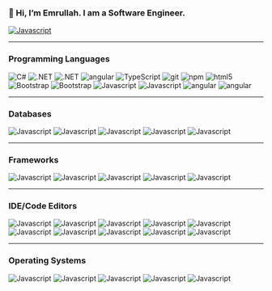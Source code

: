 <h3>👋 Hi, I’m Emrullah. I am a Software Engineer. </h3>
<p>
  <a href="https://www.linkedin.com/in/kodpencerem/" target="_blank" > 
    <img alt="Javascript" target="_blank" src="https://img.shields.io/badge/Linkedin-%230077B5.svg?logo=linkedin&logoColor=white" />
  </a> 
</p>
<hr>
<h3>Programming Languages</h3>
  <p>
  <img alt="C#" src="https://img.shields.io/badge/C%23-239120?style=flat-square&logo=c-sharp&logoColor=white" />
  <img alt=".NET" src="https://img.shields.io/badge/.NET-5C2D91?style=flat-square&logo=.net&logoColor=white" />
    <img alt=".NET" src="https://img.shields.io/badge/WebAssembly-654FF0?logo=webassembly&logoColor=fff" />
   <img alt="angular" src="https://img.shields.io/badge/-Angular-DD0031?style=flat-square&logo=angular&logoColor=white" />
    <img alt="TypeScript" src="https://img.shields.io/badge/-TypeScript-007ACC?style=flat-square&logo=typescript&logoColor=white" />
   <img alt="git" src="https://img.shields.io/badge/-Git-F05032?style=flat-square&logo=git&logoColor=white" />
  <img alt="npm" src="https://img.shields.io/badge/-NPM-CB3837?style=flat-square&logo=npm&logoColor=white" />
  <img alt="html5" src="https://img.shields.io/badge/-HTML5-E34F26?style=flat-square&logo=html5&logoColor=white" />
  <img alt="Bootstrap" src="https://img.shields.io/badge/Bootstrap-563D7C?style=flat-square&logo=bootstrap&logoColor=white" />
   <img alt="Bootstrap" src="https://img.shields.io/badge/jQuery-0769AD?style=flat-square&logo=jquery&logoColor=white" />
  <img alt="Javascript" src="https://img.shields.io/badge/JavaScript-F7DF1E?style=flat-square&logo=javascript&logoColor=black" />
  <img alt="Javascript" src="https://img.shields.io/badge/react-%2320232a.svg?style=flat-square&logo=react&logoColor=%2361DAFB" />
  <img alt="angular" src="https://img.shields.io/badge/Go-%2300ADD8.svg?&logo=go&logoColor=white" />
    <img alt="angular" src="https://img.shields.io/badge/Python-3776AB?logo=python&logoColor=fff" />
</p>
<hr>
<h3>Databases</h3> 
<p>
 <img alt="Javascript" src="https://img.shields.io/badge/Microsoft_SQL_Server-CC2927?style=flat-square&logo=microsoft-sql-server&logoColor=white" />
 <img alt="Javascript" src="https://img.shields.io/badge/PostgreSQL-316192?style=flat-square&logo=postgresql&logoColor=white" />
 <img alt="Javascript" src="https://img.shields.io/badge/MongoDB-%234ea94b.svg?style=flat-square&logo=mongodb&logoColor=white" />  
  <img alt="Javascript" src="https://img.shields.io/badge/Oracle-F80000?logo=oracle&logoColor=fff" /> 
  <img alt="Javascript" src="https://img.shields.io/badge/SQLite-%2307405e.svg?logo=sqlite&logoColor=white" /> 
</p>
<hr>
<h3>Frameworks</h3> 
<p>
 <img alt="Javascript" src="https://img.shields.io/badge/.NET-512BD4?logo=dotnet&logoColor=fff" />
 <img alt="Javascript" src="https://img.shields.io/badge/Angular-%23DD0031.svg?logo=angular&logoColor=white" />
 <img alt="Javascript" src="https://img.shields.io/badge/Tailwind%20CSS-%2338B2AC.svg?logo=tailwind-css&logoColor=white" />  
  <img alt="Javascript" src="https://img.shields.io/badge/Vue.js-4FC08D?logo=vuedotjs&logoColor=fff" /> 
  <img alt="Javascript" src="https://img.shields.io/badge/Yarn-2C8EBB?logo=yarn&logoColor=fff" /> 
</p>
<hr>
 <h3>IDE/Code Editors</h3> 
<p>
<img alt="Javascript" src="https://img.shields.io/badge/Visual%20Studio-5C2D91.svg?&logo=visual-studio&logoColor=white" /> 
  <img alt="Javascript" src="https://img.shields.io/badge/Visual%20Studio%20Code-0078d7.svg?logo=visual-studio-code&logoColor=white" /> 
 <img alt="Javascript" src="https://img.shields.io/badge/CodePen-white?&logo=codepen&logoColor=black" />
 <img alt="Javascript" src="https://img.shields.io/badge/Eclipse-FE7A16.svg?logo=Eclipse&logoColor=white" />
 <img alt="Javascript" src="https://img.shields.io/badge/IntelliJIDEA-000000.svg?logo=intellij-idea&logoColor=white" />  
  <img alt="Javascript" src="https://img.shields.io/badge/NetBeans%20IDE-1B6AC6.svg?logo=apache-netbeans-ide&logoColor=white" /> 
  <img alt="Javascript" src="https://img.shields.io/badge/Notepad++-90E59A.svg?&logo=notepad%2b%2b&logoColor=black" /> 
  <img alt="Javascript" src="https://img.shields.io/badge/PyCharm-143?logo=pycharm&logoColor=black&color=black&labelColor=green" /> 
  <img alt="Javascript" src="https://img.shields.io/badge/Python%20IDLE-3776AB?logo=python&logoColor=fff" /> 
  <img alt="Javascript" src="https://img.shields.io/badge/Sublime%20Text-%23575757.svg?logo=sublime-text&logoColor=important" /> 
</p>
<hr>
<h3>Operating Systems</h3> 
<p>
 <img alt="Javascript" src="https://img.shields.io/badge/Kali%20Linux-557C94?logo=kalilinux&logoColor=fff" />
 <img alt="Javascript" src="https://img.shields.io/badge/Linux-FCC624?logo=linux&logoColor=black" />
 <img alt="Javascript" src="https://img.shields.io/badge/Ubuntu-E95420?logo=ubuntu&logoColor=white" />  
  <img alt="Javascript" src="https://img.shields.io/badge/Windows-0078D6?logo=windows&logoColor=white" /> 
  <img alt="Javascript" src="https://img.shields.io/badge/Windows_Server-0078D6?logo=windows" /> 
  
</p>
